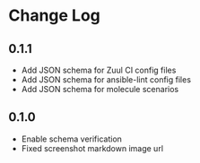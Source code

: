 # Change Log

## 0.1.1

- Add JSON schema for Zuul CI config files
- Add JSON schema for ansible-lint config files
- Add JSON schema for molecule scenarios

## 0.1.0

- Enable schema verification
- Fixed screenshot markdown image url
